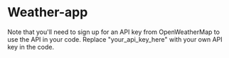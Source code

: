 # Weather-app
Note that you'll need to sign up for an API key from OpenWeatherMap to use the API in your code. Replace "your_api_key_here" with your own API key in the code.
